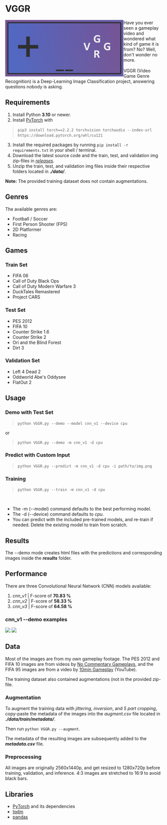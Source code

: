 # VGGR
<img src='https://raw.githubusercontent.com/m4cit/VGGR/main/gallery/icon.png' align="left" height="180">
Have you ever seen a gameplay video and wondered what kind of game it is from? No? Well, don't wonder no more.
<br /><br />
VGGR (Video Game Genre Recognition) is a Deep-Learning Image Classification project, answering questions nobody is asking.
<br clear="left"/>


## Requirements
1. Install Python **3.10** or newer.
2. Install [PyTorch](https://pytorch.org/get-started/locally/) with
>`pip3 install torch==2.2.2 torchvision torchaudio --index-url https://download.pytorch.org/whl/cu121`
3. Install the required packages by running `pip install -r requirements.txt` in your shell / terminal.
4. Download the latest source code and the train, test, and validation img zip-files in [*releases*](https://github.com/m4cit/VGGR/releases).
5. Unzip the train, test, and validation img files inside their respective folders located in _**./data/**_.

**Note:** The provided training dataset does not contain augmentations.


## Genres
The available genres are:
- Football / Soccer
- First Person Shooter (FPS)
- 2D Platformer
- Racing

## Games
### Train Set
- FIFA 06
- Call of Duty Black Ops
- Call of Duty Modern Warfare 3
- DuckTales Remastered
- Project CARS

### Test Set
- PES 2012
- FIFA 10
- Counter Strike 1.6
- Counter Strike 2
- Ori and the Blind Forest
- Dirt 3

### Validation Set
- Left 4 Dead 2
- Oddworld Abe's Oddysee
- FlatOut 2

## Usage
### Demo with Test Set
>```
>python VGGR.py --demo --model cnn_v1 --device cpu
>```
or
>```
>python VGGR.py --demo -m cnn_v1 -d cpu
>```
### Predict with Custom Input
>```
>python VGGR.py --predict -m cnn_v1 -d cpu -i path/to/img.png
>```
### Training
>```
>python VGGR.py --train -m cnn_v1 -d cpu
>```

<br />

- The -m (--model) command defaults to the best performing model.
- The -d (--device) command defaults to *cpu*.
- You can predict with the included pre-trained models, and re-train if needed. Delete the existing model to train from scratch.

## Results
The --demo mode creates html files with the predictions and corresponding images inside the _**results**_ folder.

## Performance
There are three Convolutional Neural Network (CNN) models available:

1. *cnn_v1* | F-score of **70.83 %**
2. *cnn_v2* | F-score of **58.33 %**
3. *cnn_v3* | F-score of **64.58 %**


### cnn_v1 --demo examples
<img src='https://raw.githubusercontent.com/m4cit/VGGR/main/gallery/perf_v1_1.png' width="500">
<img src='https://raw.githubusercontent.com/m4cit/VGGR/main/gallery/perf_v1_2.png' width="500">


## Data
Most of the images are from my own gameplay footage.
The PES 2012 and FIFA 10 images are from videos by [No Commentary Gameplays](https://www.youtube.com/@NCGameplays), and the FIFA 95 images are from a video by [10min Gameplay](https://www.youtube.com/@10minGameplay1) (YouTube).

The training dataset also contained augmentations (not in the provided zip-file.

### Augmentation
To augment the training data with *jittering*, *inversion*, and *5 part cropping*, copy-paste the metadata of the images into the *augment.csv* file located in _**./data/train/metadata/**_.

Then run `python VGGR.py --augment`.

The metadata of the resulting images are subsequently added to the _**metadata.csv**_ file.


### Preprocessing
All images are originally 2560x1440p, and get resized to 1280x720p before training, validation, and inference. 4:3 images are stretched to 16:9 to avoid black bars.


## Libraries
* [PyTorch](https://pytorch.org/) and its dependencies
* [tqdm](https://tqdm.github.io/)
* [pandas](https://pandas.pydata.org/)

